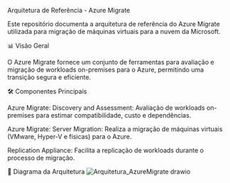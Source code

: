 Arquitetura de Referência - Azure Migrate

Este repositório documenta a arquitetura de referência do Azure Migrate utilizada para migração de máquinas virtuais para a nuvem da Microsoft.

📊 Visão Geral

O Azure Migrate fornece um conjunto de ferramentas para avaliação e migração de workloads on-premises para o Azure, permitindo uma transição segura e eficiente.

🛠️ Componentes Principais

Azure Migrate: Discovery and Assessment: Avaliação de workloads on-premises para estimar compatibilidade, custo e dependências.

Azure Migrate: Server Migration: Realiza a migração de máquinas virtuais (VMware, Hyper-V e físicas) para o Azure.

Replication Appliance: Facilita a replicação de workloads durante o processo de migração.

📏 Diagrama da Arquitetura
![Arquitetura_AzureMigrate drawio](https://github.com/user-attachments/assets/aa186216-62f8-4368-9274-2811c475e88b)
